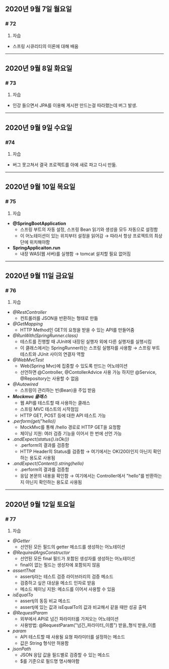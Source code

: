 ## 2020년 9월 7일 월요일
### # 72
1. 자습
- 스프링 시큐리티의 이론에 대해 배움
---
## 2020년 9월 8일 화요일
### # 73
1. 자습
- 인강 들으면서 JPA를 이용해 게시판 만드는걸 따라했는데 버그 발생.
---
## 2020년 9월 9일 수요일
### #74
1. 자습
* 버그 못고쳐서 결국 프로젝트를 아예 새로 파고 다시 만듦.
---
## 2020년 9월 10일 목요일
### # 75
1. 자습
- **@SpringBootApplication**
	- 스프링 부트의 자동 설정, 스프링 Bean 읽기와 생성을 모두 자동으로 설정함
	- 이 어노테이션이 있는 위치부터 설정을 읽어감
	  → 따라서 항상 프로젝트의 최상단에 위치해야함
- **SpringApplicaiton.run**
	- 내장 WAS(웹 서버)를 실행함
	  → tomcat 설치할 필요 없어짐
---
## 2020년 9월 11일 금요일
### # 76
1. 자습
- *@RestController*
	- 컨트롤러를 JSON을 반환하는 형태로 만듦
- *@GetMapping*
	- HTTP Method인 GET의 요청을 받을 수 있는 API를 만들어줌
- *@RunWith(SpringRunner.class)*
	- 테스트를 진행할 때 JUnit에 내장된 실행자 외에 다른 실행자를 실행시킴
	- 이 클래스에서는 SpringRunner라는 스프링 실행자를 사용함
	  → 스프링 부트 테스트와 JUnit 사이의 연결자 역할
- *@WebMvcTest*
	- Web(Spring Mvc)에 집중할 수 있도록 만드는 어노테이션
	- 선언하면 @Controller, @ContollerAdvice 사용 가능
	  하지만 @Service, @Repository는 사용할 수 없음
- *@Autowired*
	- 스프링이 관리하는 빈(Bean)을 주입 받음
- ***Mockmvc 클래스***
	- 웹 API를 테스트할 때 사용하는 클래스
	- 스프링 MVC 테스트의 시작점임
	- HTTP GET, POST 등에 대한 API 테스트 가능
- *.perform(get("hello))*
	- MockMvc를 통해 /hello 경로로 HTTP GET을 요청함
	- 체이닝 지원: 여러 검증 기능을 이어서 한 번에 선언 가능
- *.andExpect(status().isOk())*
	- .perform의 결과를 검증함
	- HTTP Header의 Status를 검증함
	  → 여기에서는 OK(200)인지 아닌지 확인하는 용도로 사용됨
- *.andExpect(Content().string(hello)*
	- .perform의 결과를 검증함
	- 응답 본문의 내용을 확인함
	  → 여기에서는 Controller에서 "hello"를 반환하는지 아닌지 확인하는 용도로 사용됨
---
## 2020년 9월 12일 토요일
### # 77
1. 자습
- *@Getter*
	- 선언된 모든 필드의 getter 메소드를 생성하는 어노테이션
- *@RequiredArgsConstructor*
	- 선언된 모든 final 필드가 포함된 생성자를 생성하는 어노테이션
	- final이 없는 필드는 생성자에 포함되지 않음
- *assertThat*
	- assertj라는 테스트 검증 라이브러리의 검증 메소드
	- 검증하고 싶은 대상을 메소드 인자로 받음
	- 메소드 체이닝 지원: 메소드를 이어서 사용할 수 있음
- *isEqualTo*
	- assertj의 동등 비교 메소드
	- assertj에 있는 값과 isEqualTo의 값과 비교해서 같을 때만 성공 출력
- *@RequestParam*
	- 외부에서 API로 넘긴 파라미터를 가져오는 어노테이션
	- 사용방법: @RequestParam("넘긴_파라미터_이름") 받을_형식 받을_이름
- *param*
	- API 테스트할 때 사용될 요쳥 파라미터를 설정하는 메소드
	- 값은 String 형식만 허용함
- *jsonPath*
	- JSON 응답 값을 필드별로 검증할 수 있는 메소드
	- $를 기준으로 필드명 명시해야함
